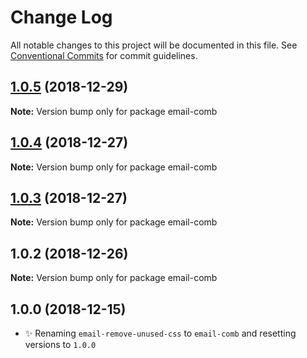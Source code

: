 # Change Log

All notable changes to this project will be documented in this file.
See [Conventional Commits](https://conventionalcommits.org) for commit guidelines.

## [1.0.5](https://bitbucket.org/codsen/codsen/src/master/packages/email-comb/compare/email-comb@1.0.4...email-comb@1.0.5) (2018-12-29)

**Note:** Version bump only for package email-comb





## [1.0.4](https://bitbucket.org/codsen/codsen/src/master/packages/email-comb/compare/email-comb@1.0.3...email-comb@1.0.4) (2018-12-27)

**Note:** Version bump only for package email-comb





## [1.0.3](https://bitbucket.org/codsen/codsen/src/master/packages/email-comb/compare/email-comb@1.0.2...email-comb@1.0.3) (2018-12-27)

**Note:** Version bump only for package email-comb





## 1.0.2 (2018-12-26)

**Note:** Version bump only for package email-comb





## 1.0.0 (2018-12-15)

- ✨ Renaming `email-remove-unused-css` to `email-comb` and resetting versions to `1.0.0`
